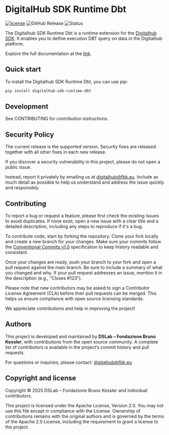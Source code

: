 # DigitalHub SDK Runtime Dbt

[![license](https://img.shields.io/badge/license-Apache%202.0-blue)](https://github.com/scc-digitalhub/digitalhub-sdk-runtime-dbt/LICENSE) ![GitHub Release](https://img.shields.io/github/v/release/scc-digitalhub/digitalhub-sdk-runtime-dbt)
![Status](https://img.shields.io/badge/status-stable-gold)

The Digitalhub SDK Runtime Dbt is a runtime extension for the [Digitalhub SDK](https://github.com/scc-digitalhub/digitalhub-sdk). It enables you to define execution DBT query on data in the Digitalhub platform.

Explore the full documentation at the [link](https://scc-digitalhub.github.io/sdk-docs/runtimes/dbt/).

## Quick start

To install the Digitalhub SDK Runtime Dbt, you can use pip:

```bash
pip install digitalhub-sdk-runtime-dbt
```

## Development

See CONTRIBUTING for contribution instructions.

## Security Policy

The current release is the supported version. Security fixes are released together with all other fixes in each new release.

If you discover a security vulnerability in this project, please do not open a public issue.

Instead, report it privately by emailing us at digitalhub@fbk.eu. Include as much detail as possible to help us understand and address the issue quickly and responsibly.

## Contributing

To report a bug or request a feature, please first check the existing issues to avoid duplicates. If none exist, open a new issue with a clear title and a detailed description, including any steps to reproduce if it's a bug.

To contribute code, start by forking the repository. Clone your fork locally and create a new branch for your changes. Make sure your commits follow the [Conventional Commits v1.0](https://www.conventionalcommits.org/en/v1.0.0/) specification to keep history readable and consistent.

Once your changes are ready, push your branch to your fork and open a pull request against the main branch. Be sure to include a summary of what you changed and why. If your pull request addresses an issue, mention it in the description (e.g., “Closes #123”).

Please note that new contributors may be asked to sign a Contributor License Agreement (CLA) before their pull requests can be merged. This helps us ensure compliance with open source licensing standards.

We appreciate contributions and help in improving the project!

## Authors

This project is developed and maintained by **DSLab – Fondazione Bruno Kessler**, with contributions from the open source community. A complete list of contributors is available in the project’s commit history and pull requests.

For questions or inquiries, please contact: [digitalhub@fbk.eu](mailto:digitalhub@fbk.eu)

## Copyright and license

Copyright © 2025 DSLab – Fondazione Bruno Kessler and individual contributors.

This project is licensed under the Apache License, Version 2.0.
You may not use this file except in compliance with the License. Ownership of contributions remains with the original authors and is governed by the terms of the Apache 2.0 License, including the requirement to grant a license to the project.
